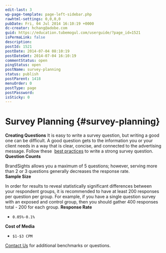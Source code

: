 ```yaml
---
edit-last: 3
wp-page-template: page-left-sidebar.php
rawhtml-settings: 0,0,0,0
pubDate: Fri, 04 Jul 2014 16:10:19 +0000
dc-creator: hchang@adobe.com
guid: https://education.tubemogul.com/userguide/?page_id=1521
isPermaLink: false
description: 
postId: 1521
postDate: 2014-07-04 08:10:19
postDateGmt: 2014-07-04 16:10:19
commentStatus: open
pingStatus: open
postName: survey-planning
status: publish
postParent: 1418
menuOrder: 0
postType: page
postPassword: 
isSticky: 0
---
```


# Survey Planning {#survey-planning}

**Creating Questions**
It is easy to write a survey question, but writing a good one can be difficult. A good question gets to the information you or your client needs in a way that is clear, concise, and connected to the advertising message.&nbsp;Follow these&nbsp; [best practices](survey-planning/writing-survey-questions.md)&nbsp;to write a strong survey question.   
**Question Counts**
  
BrandSights allows you a maximum of 5 questions; however, serving more than 2 or 3 questions generally decreases the response rate.   
**Sample Size&nbsp;**
  
In order for results to reveal statistically significant differences between your&nbsp;respondent&nbsp;groups, it is recommended to have at least 200 responses per question per group. For example, if you have a single question survey with an exposed and control group, then you should gather 400 responses total - 200 for each group.
**Response Rate**

* `0.05%-0.1%`

**Cost of Media&nbsp;**

* `$1-$3 CPM`

[Contact Us](mailto:playtimesupport@tubemogul.com) for additional benchmarks or questions.
